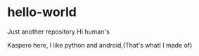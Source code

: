 # hello-world
Just another repository 
Hi human's

Kaspero here, I like python and android,(That's whatI
I made of)
